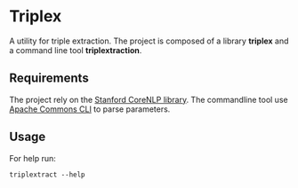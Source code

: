 # Triplex

A utility for triple extraction.
The project is composed of a library **triplex** and a command line tool 
**triplextraction**. 

## Requirements 

The project rely on the [Stanford CoreNLP library](https://github.com/stanfordnlp/CoreNLP).
The commandline tool use [Apache Commons CLI](https://commons.apache.org/proper/commons-cli) to parse parameters.


## Usage

For help run:

```
triplextract --help
```

